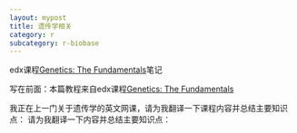 ```yaml
---
layout: mypost
title: 遗传学相关
category: r
subcategory: r-biobase
---
```

edx课程[Genetics: The Fundamentals](https://learning.edx.org/course/course-v1:MITx+7.03.1x+1T2025/home)笔记

<!-- more -->

写在前面：本篇教程来自edx课程[Genetics: The Fundamentals](https://learning.edx.org/course/course-v1:MITx+7.03.1x+1T2025/home)




我正在上一门关于遗传学的英文网课，请为我翻译一下课程内容并总结主要知识点：
请为我翻译一下内容并总结主要知识点：

